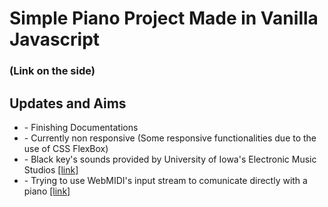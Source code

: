 <h1> Simple Piano Project Made in Vanilla Javascript </h1>
<h3> (Link on the side)</h3>


<h2>Updates and Aims</h2>
<ul> 
    <li>- Finishing Documentations</li>
    <li>- Currently non responsive (Some responsive functionalities due to the use of CSS FlexBox) </li>
    <li>- Black key's sounds provided by University of Iowa's Electronic Music Studios <a href = "http://theremin.music.uiowa.edu/MISpiano.html">[link]</a></li>
    <li>- Trying to use WebMIDI's input stream to comunicate directly with a piano <a href = "https://www.w3.org/TR/webmidi/">[link]</a> </li>
</ul>


